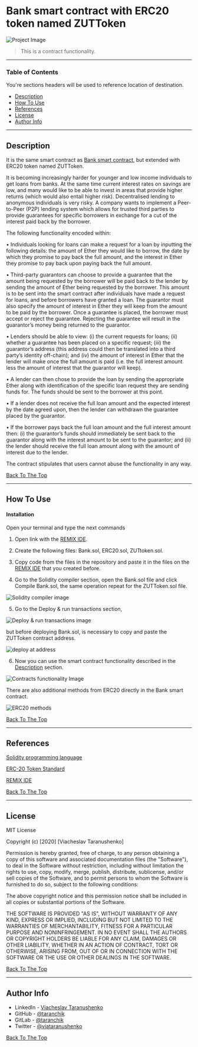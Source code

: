 # Bank smart contract with ERC20 token named ZUTToken

![Project Image](https://i.ibb.co/zX4y5Wf/photo-2020-10-22-00-17-03.jpg)

> This is a contract functionality.

---

### Table of Contents
You're sections headers will be used to reference location of destination.

- [Description](#description)
- [How To Use](#how-to-use)
- [References](#references)
- [License](#license)
- [Author Info](#author-info)

---

## Description

It is the same smart contract as [Bank smart contract](https://github.com/taranchik/solidity-bank-contract/blob/main/README.md#bank-smart-contract), but extended with ERC20 token named ZUTToken.

It is becoming increasingly harder for younger and low income individuals to get loans from banks. At the
same time current interest rates on savings are low, and many would like to be able to invest in areas that
provide higher returns (which would also entail higher risk). Decentralised lending to anonymous individuals
is very risky. A company wants to implement a Peer-to-Peer (P2P) lending system which allows for trusted
third parties to provide guarantees for specific borrowers in exchange for a cut of the interest paid back by
the borrower.

The following functionality encoded within:

• Individuals looking for loans can make a request for a loan by inputting the following details: the amount of Ether they would like to borrow, the date by which they promise to pay back the full amount, and the interest in Ether they promise to pay back upon paying back the full amount.

• Third-party guarantors can choose to provide a guarantee that the amount being requested by the borrower will be paid back to the lender by sending the amount of Ether being requested by the borrower. This amount is to be sent into the smart contract after individuals have made a request for loans, and before borrowers have granted a loan. The guarantor must also specify the amount of interest in Ether they will keep from the amount to be paid by the borrower. Once a guarantee is placed, the borrower must accept or reject the guarantee. Rejecting the guarantee will result in the guarantor’s money being returned to the guarantor.

• Lenders should be able to view: (i) the current requests for loans; (ii) whether a guarantee has been placed on a specific request; (iii) the guarantor’s address (this address could then be translated into
a third party’s identity off-chain); and (iv) the amount of interest in Ether that the lender will make once the full amount is paid (i.e. the full interest amount less the amount of interest that the guarantor
will keep).

• A lender can then chose to provide the loan by sending the appropriate Ether along with identification of the specific loan request they are sending funds for. The funds should be sent to the borrower at this point.

• If a lender does not receive the full loan amount and the expected interest by the date agreed upon, then the lender can withdrawn the guarantee placed by the guarantor.

• If the borrower pays back the full loan amount and the full interest amount then: (i) the guarantor’s funds should immediately be sent back to the guarantor along with the interest amount to be sent to
the guarantor; and (ii) the lender should receive the full loan amount along with the amount of interest due to the lender.

The contract stipulates that users cannot abuse the functionality in any way.

[Back To The Top](#bank-smart-contract-with-erc20-token-named-zuttoken)

---

## How To Use

#### Installation

Open your terminal and type the next commands

1. Open link with the [REMIX IDE](https://remix.ethereum.org/).

2. Create the following files: Bank.sol, ERC20.sol, ZUTtoken.sol.

3. Copy code from the files in the repository and paste it in the files on the [REMIX IDE](https://remix.ethereum.org/) that you created before.

4. Go to the Solidity compiler section, open the Bank.sol file and click Compile Bank.sol, the same operation repeat for the ZUTToken.sol file.

![Solidity compiler image](https://i.ibb.co/RQTt1Tz/photo-2020-10-22-00-04-39.jpg)

5. Go to the Deploy & run transactions section,

![Deploy & run transactions image](https://i.ibb.co/r6WmXwM/photo-2020-10-22-00-04-59.jpg)

but before deploying Bank.sol, is necessary to copy and paste the ZUTToken contract address.

![deploy at address](https://i.ibb.co/MNjrBYc/2021-01-10-0ph-Kleki.png)

6. Now you can use the smart contract functionality described in the [Description](#description) section.

![Contracts functionality Image](https://i.ibb.co/zX4y5Wf/photo-2020-10-22-00-17-03.jpg)

There are also additional methods from ERC20 directly in the Bank smart contract.

![ERC20 methods](https://i.ibb.co/RN53cPR/Screenshot-from-2021-01-10-15-19-37.png)

[Back To The Top](#bank-smart-contract-with-erc20-token-named-zuttoken)

---

## References

[Solidity programming language](https://solidity.readthedocs.io/en/v0.7.4/)

[ERC-20 Token Standard](https://eips.ethereum.org/EIPS/eip-20)

[REMIX IDE](https://remix.ethereum.org/)

[Back To The Top](#bank-smart-contract-with-erc20-token-named-zuttoken)

---

## License

MIT License

Copyright (c) [2020] [Viacheslav Taranushenko]

Permission is hereby granted, free of charge, to any person obtaining a copy of this software and associated documentation files (the "Software"), to deal in the Software without restriction, including without limitation the rights to use, copy, modify, merge, publish, distribute, sublicense, and/or sell copies of the Software, and to permit persons to whom the Software is furnished to do so, subject to the following conditions:

The above copyright notice and this permission notice shall be included in all copies or substantial portions of the Software.

THE SOFTWARE IS PROVIDED "AS IS", WITHOUT WARRANTY OF ANY KIND, EXPRESS OR IMPLIED, INCLUDING BUT NOT LIMITED TO THE WARRANTIES OF MERCHANTABILITY, FITNESS FOR A PARTICULAR PURPOSE AND NONINFRINGEMENT. IN NO EVENT SHALL THE AUTHORS OR COPYRIGHT HOLDERS BE LIABLE FOR ANY CLAIM, DAMAGES OR OTHER LIABILITY, WHETHER IN AN ACTION OF CONTRACT, TORT OR OTHERWISE, ARISING FROM, OUT OF OR IN CONNECTION WITH THE SOFTWARE OR THE USE OR OTHER DEALINGS IN THE SOFTWARE.

[Back To The Top](#bank-smart-contract-with-erc20-token-named-zuttoken)

---

## Author Info

- LinkedIn - [Viacheslav Taranushenko](https://www.linkedin.com/in/viacheslav-taranushenko-727466187/)
- GitHub - [@taranchik](https://github.com/taranchik)
- GitLab - [@taranchik](https://gitlab.com/taranchik)
- Twitter - [@viataranushenko](https://twitter.com/viataranushenko)

[Back To The Top](#bank-smart-contract-with-erc20-token-named-zuttoken)
